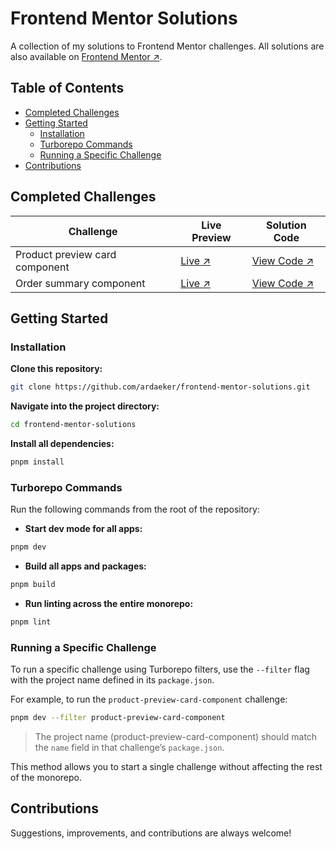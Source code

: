 # Frontend Mentor Solutions

A collection of my solutions to Frontend Mentor challenges. All solutions are also available on [Frontend Mentor ↗](https://www.frontendmentor.io/profile/ardaeker).

## Table of Contents

- [Completed Challenges](#completed-challenges)
- [Getting Started](#getting-started)
  - [Installation](#installation)
  - [Turborepo Commands](#turborepo-commands)
  - [Running a Specific Challenge](#running-a-specific-challenge)
- [Contributions](#contributions)

## Completed Challenges

| Challenge                      | Live Preview                                                   | Solution Code                                                                                                                         |
| ------------------------------ | -------------------------------------------------------------- | ------------------------------------------------------------------------------------------------------------------------------------- |
| Product preview card component | [Live ↗](https://product-preview-card-component.ardaeker.com) | [View Code ↗](https://github.com/ardaeker/frontend-mentor-solutions/tree/main/apps/challenges/newbie/product-preview-card-component) |
| Order summary component        | [Live ↗](https://order-summary-component.ardaeker.com)        | [View Code ↗](https://github.com/ardaeker/frontend-mentor-solutions/tree/main/apps/challenges/newbie/order-summary-component)        |

## Getting Started

### Installation

**Clone this repository:**

```sh
git clone https://github.com/ardaeker/frontend-mentor-solutions.git
```

**Navigate into the project directory:**

```sh
cd frontend-mentor-solutions
```

**Install all dependencies:**

```sh
pnpm install
```

### Turborepo Commands

Run the following commands from the root of the repository:

- **Start dev mode for all apps:**

```sh
pnpm dev
```

- **Build all apps and packages:**

```sh
pnpm build
```

- **Run linting across the entire monorepo:**

```sh
pnpm lint
```

### Running a Specific Challenge

To run a specific challenge using Turborepo filters, use the `--filter` flag with the project name defined in its `package.json`.

For example, to run the `product-preview-card-component` challenge:

```sh
pnpm dev --filter product-preview-card-component
```

> The project name (product-preview-card-component) should match the `name` field in that challenge’s `package.json`.

This method allows you to start a single challenge without affecting the rest of the monorepo.

## Contributions

Suggestions, improvements, and contributions are always welcome!

